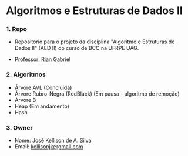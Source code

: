 # Algoritmos e Estruturas de Dados II #

### 1. Repo ###

* Repósitorio para o projeto da disciplina "Algoritmo e Estruturas de Dados II" (AED II) do curso de BCC na UFRPE UAG.

* Professor: Rian Gabriel

### 2. Algoritmos

* Árvore AVL (Concluída)
* Árvore Rubro-Negra (RedBlack) (Em pausa - algoritmo de remoção)
* Árvore B
* Heap (Em andamento)
* Hash

### 3. Owner ###

* Nome: José Kellison de A. Silva
* Email:  kellisonjk@gmail.com